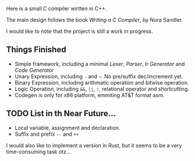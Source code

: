 Here is a small C compiler wirtten in C++.

The main design follows the book *Writing a C Compiler*, by Nora Sandler.

I would like to note that the project is still a work in progress.

## Things Finished
- Simple framework, including a minimal *Lexer*, *Parser*, *Ir Generator* and *Code Generator*
- Unary Expression, including `-` and `~`. No pre/suffix dec/increment yet.
- Binary Expression, including arithmatic operation and bitwise operation.
- Logic Operation, including `&&`, `||`, `!`, relational operator and shortcutting.
- Codegen is only for x86 platform, emmiting AT&T format asm.

## TODO List in th Near Future...
- Local variable, assignment and declaration.
- Suffix and prefix `--` and `++`

I would also like to implement a version in Rust, but it seems to be a very time-consuming task otz...